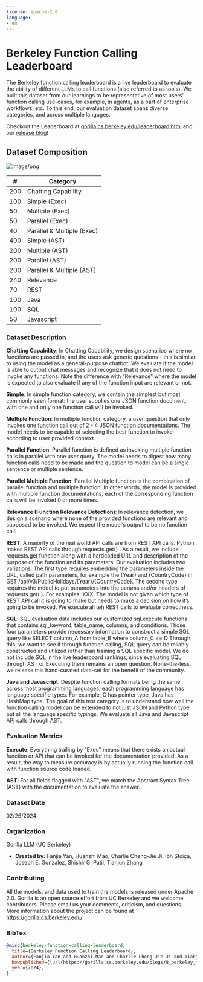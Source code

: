```yaml
---
license: apache-2.0
language:
- en
---
```

# Berkeley Function Calling Leaderboard 

<!-- Provide a quick summary of the dataset. -->

The Berkeley function calling leaderboard is a live leaderboard to evaluate the ability of different LLMs to call functions (also referred to as tools). 
We built this dataset from our learnings to be representative of most users' function calling use-cases, for example, in agents, as a part of enterprise workflows, etc. 
To this end, our evaluation dataset spans diverse categories, and across multiple languges. 

Checkout the Leaderboard at [gorilla.cs.berkeley.edu/leaderboard.html](https://gorilla.cs.berkeley.edu/leaderboard.html) 
and our [release blog](https://gorilla.cs.berkeley.edu/blogs/8_berkeley_function_leaderboard.html)!



## Dataset Composition

![image/png](https://cdn-uploads.huggingface.co/production/uploads/63814d392dd1f3e7bf59862f/IE-HwJL1OUSi-Tc2fT-oo.png)

| # | Category |
|---|----------|
|200 |	Chatting Capability|
|100 |	Simple (Exec)|
|50  |	Multiple (Exec)|
|50  |	Parallel (Exec)|
|40  |	Parallel & Multiple (Exec)|
|400 |	Simple (AST)|
|200 |	Multiple (AST)|
|200 |	Parallel (AST)|
|200 |	Parallel & Multiple (AST)|
|240 |	Relevance|
|70  |	REST|
|100 |	Java|
|100 |	SQL|
|50  |	Javascript|



### Dataset Description

**Chatting Capability**: In Chatting Capability, we design scenarios where no functions are passed in, and the users ask generic questions - this is similar to using the model as a general-purpose chatbot. We evaluate if the model is able to output chat messages and recognize that it does not need to invoke any functions. Note the difference with “Relevance” where the model is expected to also evaluate if any of the function input are relevant or not.

**Simple**: In simple function category, we contain the simplest but most commonly seen format: the user supplies one JSON function document, with one and only one function call will be invoked. 

**Multiple Function**: In multiple function category, a user question that only invokes one function call out of 2 - 4 JSON function documentations. The model needs to be capable of selecting the best function to invoke according to user provided context.

**Parallel Function**: Parallel function is defined as invoking multiple function calls in parallel with one user query. The model needs to digest how many function calls need to be made and the question to model can be a single sentence or multiple sentence.

**Parallel Multiple Function**: Parallel Multiple function is the combination of parallel function and multiple function. In other words, the model is provided with multiple function documentations, each of the corresponding function calls will be invoked 0 or more times. 

**Relevance (Function Relevance Detection)**: In relevance detection, we design a scenario where none of the provided functions are relevant and supposed to be invoked. We expect the model’s output to be no function call. 

**REST**: A majority of the real world API calls are from REST API calls. Python makes REST API calls through requests.get() . As a result, we include requests.get function along with a hardcoded URL and description of the purpose of the function and its parameters. Our evaluation includes two variations. The first type requires embedding the parameters inside the URL, called path parameters, for example the {Year} and {CountryCode} in  GET /api/v3/PublicHolidays/{Year}/{CountryCode}. The second type requires the model to put parameters into the params and/or headers of requests.get(.). For examples, XXX. The model is not given which type of REST API call it is going to make but needs to make a decision on how it’s going to be invoked. 
We execute all teh REST calls to evaluate correctness. 

**SQL**: SQL evaluation data includes our customized sql.execute functions that contains sql_keyword, table_name, columns, and conditions. Those four parameters provide necessary information to construct a simple SQL query like SELECT column_A from table_B where column_C == D Through this, we want to see if through function calling, SQL query can be reliably constructed and utilized rather than training a SQL specific model. 
We do not include SQL in the live leaderboard rankings, since evaluating SQL through AST or Executing them remains an open question. None-the-less, we release this hand-curated data-set 
for the benefit of the community. 

**Java and Javascript**: Despite function calling formats being the same across most programming languages, each programming language has language specific types. For example, C has pointer type, Java has HashMap type. The goal of this test category is to understand how well the function calling model can be extended to not just JSON and Python type but all the language specific typings.
We evaluate all Java and Javascript API calls through AST. 

### Evaluation Metrics

**Execute**: Everything trailing by "Exec" means that there exists an actual function or API that can be invoked for the documentation provided. As a result, the way to measure accuracy is by actually running the function call with function source code loaded.

**AST**: For all fields flagged with "AST", we match the Abstract Syntax Tree (AST) with the documentation to evaluate the answer. 




### Dataset Date

02/26/2024
 

### Organization

Gorilla LLM (UC Berkeley)

- **Created by:** Fanjia Yan, Huanzhi Mao, Charlie Cheng-Jie Ji, Ion Stoica, Joseph E. Gonzalez, Shishir G. Patil, Tianjun Zhang


### Contributing

All the models, and data used to train the models is released under Apache 2.0. 
Gorilla is an open source effort from UC Berkeley and we welcome contributors. 
Please email us your comments, criticism, and questions. 
More information about the project can be found at https://gorilla.cs.berkeley.edu/

### BibTex

```bibtex
@misc{berkeley-function-calling-leaderboard,
  title={Berkeley Function Calling Leaderboard},
  author={Fanjia Yan and Huanzhi Mao and Charlie Cheng-Jie Ji and Tianjun Zhang and Shishir G. Patil and Ion Stoica and Joseph E. Gonzalez},
  howpublished={\url{https://gorilla.cs.berkeley.edu/blogs/8_berkeley_function_calling_leaderboard.html}},
  year={2024},
}
```
